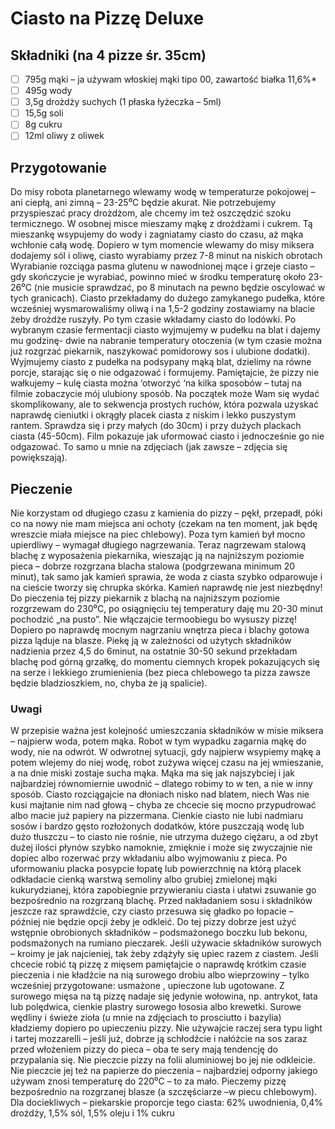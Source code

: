 # Ciasto na Pizzę Deluxe

## Składniki (na 4 pizze śr. 35cm)

* [ ] 795g mąki – ja używam włoskiej mąki tipo 00, zawartość białka 11,6%*
* [ ] 495g wody
* [ ] 3,5g drożdży suchych (1 płaska łyżeczka – 5ml)
* [ ] 15,5g soli
* [ ] 8g cukru
* [ ] 12ml oliwy z oliwek

## Przygotowanie

Do misy robota planetarnego wlewamy wodę w temperaturze pokojowej – ani ciepłą, ani zimną – 23-25⁰C będzie akurat. Nie potrzebujemy przyspieszać pracy drożdżom, ale chcemy im też oszczędzić szoku termicznego. W osobnej misce mieszamy mąkę z drożdżami i cukrem. Tą mieszankę wsypujemy do wody i zagniatamy ciasto do czasu, aż mąka wchłonie całą wodę. Dopiero w tym momencie wlewamy do misy miksera dodajemy sól i oliwę, ciasto wyrabiamy przez 7-8 minut na niskich obrotach
Wyrabianie rozciąga pasma glutenu w nawodnionej mące i grzeje ciasto – gdy skończycie je wyrabiać, powinno mieć w środku temperaturę około 23-26⁰C (nie musicie sprawdzać, po 8 minutach na pewno będzie oscylować w tych granicach). Ciasto przekładamy do dużego zamykanego pudełka, które wcześniej wysmarowaliśmy oliwą i na 1,5-2 godziny zostawiamy na blacie żeby drożdże ruszyły. Po tym czasie wkładamy ciasto do lodówki.
Po wybranym czasie fermentacji ciasto wyjmujemy w pudełku na blat i dajemy mu godzinę- dwie na nabranie temperatury otoczenia (w tym czasie można już rozgrzać piekarnik, naszykować pomidorowy sos i ulubione dodatki).
Wyjmujemy ciasto z pudełka na podsypany mąką blat, dzielimy na równe porcje, starając się o nie odgazować i formujemy. Pamiętajcie, że pizzy nie wałkujemy – kulę ciasta można ‘otworzyć ‘na kilka sposobów – tutaj na filmie zobaczycie mój ulubiony sposób.
Na początek może Wam się wydać skomplikowany, ale to sekwencja prostych ruchów, która pozwala uzyskać naprawdę cieniutki i okrągły placek ciasta z niskim i lekko puszystym rantem. Sprawdza się i przy małych (do 30cm) i przy dużych plackach ciasta (45-50cm). Film pokazuje jak uformować ciasto i jednocześnie go nie odgazować. To samo u mnie na zdjęciach (jak zawsze – zdjęcia się powiększają).

## Pieczenie

Nie korzystam od długiego czasu z kamienia do pizzy – pękł, przepadł, póki co na nowy nie mam  miejsca ani ochoty (czekam na ten moment, jak będę wreszcie miała miejsce na piec chlebowy). Poza tym kamień był mocno upierdliwy – wymagał długiego nagrzewania. Teraz nagrzewam stalową blachę z wyposażenia piekarnika, wieszając ją na najniższym poziomie pieca – dobrze rozgrzana blacha stalowa (podgrzewana minimum 20 minut), tak samo jak kamień sprawia, że woda z ciasta szybko odparowuje i na cieście tworzy się chrupka skórka. Kamień naprawdę nie jest niezbędny!
Do pieczenia tej pizzy piekarnik z blachą na najniższym poziomie rozgrzewam do 230⁰C, po osiągnięciu tej temperatury daję mu 20-30 minut pochodzić „na pusto”. Nie włączajcie termoobiegu bo wysuszy pizzę! Dopiero po naprawdę mocnym nagrzaniu wnętrza pieca i blachy gotowa pizza ląduje na blasze.
Piekę ją w zależności od użytych składników nadzienia przez 4,5 do 6minut, na ostatnie 30-50 sekund przekładam blachę pod górną grzałkę, do momentu ciemnych kropek pokazujących się na serze i lekkiego zrumienienia (bez pieca chlebowego ta pizza zawsze będzie bladzioszkiem, no, chyba że ją spalicie).

### Uwagi

W przepisie ważna jest kolejność umieszczania składników w misie miksera – najpierw woda, potem mąka. Robot w tym wypadku zagarnia mąkę do wody, nie na odwrót. W odwrotnej sytuacji, gdy najpierw wsypiemy mąkę a potem wlejemy do niej wodę, robot zużywa więcej czasu na jej wmieszanie, a na dnie miski zostaje sucha mąka.  Mąka ma się jak najszybciej i jak najbardziej równomiernie uwodnić – dlatego robimy to w ten, a nie w inny sposób.
Ciasto rozciągajcie na dłoniach nisko nad blatem, niech Was nie kusi majtanie nim nad głową – chyba ze chcecie się mocno przypudrować albo macie już papiery na pizzermana.
Cienkie ciasto nie lubi nadmiaru sosów i bardzo gęsto rozłożonych dodatków, które puszczają wodę lub dużo tłuszczu – to ciasto nie rośnie, nie utrzyma dużego ciężaru, a od zbyt dużej ilości płynów szybko namoknie, zmięknie i może się zwyczajnie nie dopiec albo rozerwać przy wkładaniu albo wyjmowaniu z pieca.
Po uformowaniu placka posypcie łopatę lub powierzchnię na którą placek odkładacie cienką warstwą semoliny albo grubiej zmielonej mąki kukurydzianej, która zapobiegnie przywieraniu ciasta i ułatwi zsuwanie go bezpośrednio na rozgrzaną blachę. Przed nakładaniem sosu i składników jeszcze raz sprawdźcie, czy ciasto przesuwa się gładko po łopacie – później nie będzie opcji żeby je odkleić.
Do tej pizzy dobrze jest użyć wstępnie obrobionych składników – podsmażonego boczku lub bekonu, podsmażonych na rumiano pieczarek. Jeśli używacie składników surowych – kroimy je jak najcieniej, tak żeby zdążyły się upiec razem z ciastem.
Jeśli chcecie robić tą pizzę z mięsem pamiętajcie o naprawdę krótkim czasie pieczenia i nie kładźcie na nią surowego drobiu albo wieprzowiny – tylko wcześniej przygotowane: usmażone , upieczone lub ugotowane. Z surowego mięsa na tą pizzę nadaje się jedynie wołowina, np. antrykot, łata lub polędwica, cienkie plastry surowego łososia albo krewetki.
Surowe wędliny i świeże zioła (u mnie na zdjęciach to prosciutto i bazylia) kładziemy dopiero po upieczeniu pizzy.
Nie używajcie raczej sera typu light i tartej mozzarelli – jeśli już, dobrze ją schłodźcie i nałóżcie na sos zaraz przed włożeniem pizzy do pieca – oba te sery mają tendencję do przypalania się.
Nie pieczcie pizzy na folii aluminiowej bo jej nie odkleicie. Nie pieczcie jej też na papierze do pieczenia – najbardziej odporny jakiego używam znosi temperaturę do 220⁰C – to za mało. Pieczemy pizzę bezpośrednio na rozgrzanej blasze (a szczęściarze –w piecu chlebowym).
Dla dociekliwych – piekarskie proporcje tego ciasta: 62% uwodnienia, 0,4% drożdży, 1,5% sól, 1,5% oleju i 1% cukru